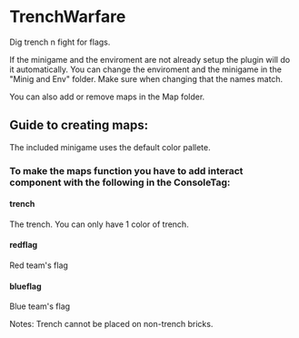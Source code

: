 # TrenchWarfare
Dig trench n fight for flags.

If the minigame and the enviroment are not already setup the plugin will do it automatically.
You can change the enviroment and the minigame in the "Minig and Env" folder.
Make sure when changing that the names match.

You can also add or remove maps in the Map folder.

## Guide to creating maps:
The included minigame uses the default color pallete.

### To make the maps function you have to add interact component with the following in the ConsoleTag:

#### trench
The trench.
You can only have 1 color of trench.
#### redflag
Red team's flag
#### blueflag
Blue team's flag

Notes:
Trench cannot be placed on non-trench bricks.
